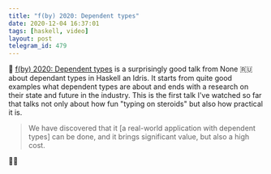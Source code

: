 ```yaml
---
title: "f(by) 2020: Dependent types"
date: 2020-12-04 16:37:01
tags: [haskell, video]
layout: post
telegram_id: 479
---
```


🎥 [f(by) 2020: Dependent types](https://youtu.be/ohG-PRwOorA) is a surprisingly good talk from None 🇷🇺 about dependant types in Haskell an Idris. It starts from quite good examples what dependent types are about and ends with a research on their state and future in the industry. This is the first talk I've watched so far that talks not only about how fun "typing on steroids" but also how practical it is.

> We have discovered that it [a real-world application with dependent types] can be done, and it brings significant value, but also a high cost.

🤷‍♀️

